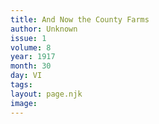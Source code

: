 ```yaml
---
title: And Now the County Farms
author: Unknown
issue: 1
volume: 8
year: 1917
month: 30
day: VI
tags:
layout: page.njk
image:
---
```

